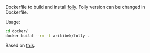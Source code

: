 
Dockerfile to build and install [folly](https://github.com/facebook/folly).
Folly version can be changed in Dockerfile.

Usage:

```bash
cd docker/
docker build --rm -t aribibek/folly .
```

Based on [this](https://bitbucket.org/liuzirui/fbthrift-example/src/master/docker/).
